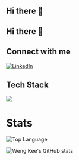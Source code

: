 ## Hi there 👋

<!--
**wengkee/wengkee** is a ✨ _special_ ✨ repository because its `README.md` (this file) appears on your GitHub profile.

Here are some ideas to get you started:

- 🔭 I’m currently working on ...
- 🌱 I’m currently learning ...
- 👯 I’m looking to collaborate on ...
- 🤔 I’m looking for help with ...
- 💬 Ask me about ...
- 📫 How to reach me: ...
- 😄 Pronouns: ...
- ⚡ Fun fact: ...
-->

## Hi there 👋


## Connect with me
[![LinkedIn](https://img.shields.io/badge/LinkedIn-0077B5?style=flat&logo=LinkedIn&logoColor=white&link=https://www.linkedin.com/in/wengkee/)](https://www.linkedin.com/in/wengkee/)

## Tech Stack
![](https://skillicons.dev/icons?i=openshift,redhat,java,kubernetes,git,docker,github,prometheus,grafana,maven,spring,hibernate,azure,terraform&theme=dark&perline=5)

# Stats
![Top Language](https://github-readme-stats.vercel.app/api/top-langs/?username=wengkee&theme=chartreuse-dark&layout=compact&langs_count=8)



![Weng Kee's GitHub stats](https://github-readme-stats.vercel.app/api?username=wengkee&count_private=true&show_icons=true&theme=chartreuse-dark)
